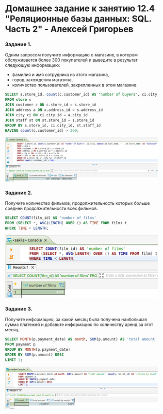 # Домашнее задание к занятию 12.4 "Реляционные базы данных: SQL. Часть 2" - Алексей Григорьев

### Задание 1.

Одним запросом получите информацию о магазине, в котором обслуживается более 300 покупателей и выведите в результат следующую информацию: 
- фамилия и имя сотрудника из этого магазина,
- город нахождения магазина,
- количество пользователей, закрепленных в этом магазине.

```sql
SELECT s.store_id, count(c.customer_id) AS "number of buyers", ci.city, concat(st.last_name, ' ', st.first_name) AS "salesman"
FROM store s
JOIN customer c ON c.store_id = s.store_id
JOIN address a ON a.address_id = s.address_id
JOIN city ci ON ci.city_id = a.city_id
JOIN staff st ON st.store_id = s.store_id
GROUP BY s.store_id, ci.city_id, st.staff_id
HAVING count(c.customer_id) > 300;
```

![image](https://github.com/gralvic/12.4_SQL_PART_2/blob/main/SQL_PART_2_TASK_01.png)

### Задание 2.

Получите количество фильмов, продолжительность которых больше средней продолжительности всех фильмов.

```sql
SELECT COUNT(film_id) AS 'number of films'
FROM (SELECT *, AVG(LENGTH) OVER () AS TIME FROM film) t
WHERE TIME < LENGTH;
```

![image](https://github.com/gralvic/12.4_SQL_PART_2/blob/main/SQL_PART_2_TASK_02.png)

### Задание 3.

Получите информацию, за какой месяц была получена наибольшая сумма платежей и добавьте информацию по количеству аренд за этот месяц.

```sql
SELECT MONTH(p.payment_date) AS month, SUM(p.amount) AS 'total amount', count(p.rental_id) AS 'rentals by month'
FROM payment p
GROUP BY MONTH(p.payment_date)
ORDER BY SUM(p.amount) DESC
LIMIT 1;
```

![image](https://github.com/gralvic/12.4_SQL_PART_2/blob/main/SQL_PART_2_TASK_03.png)
